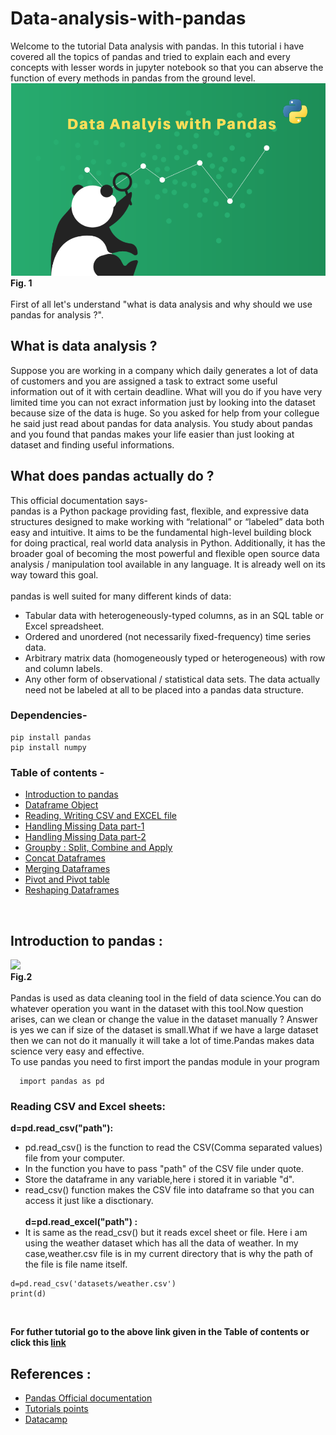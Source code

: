 # Data-analysis-with-pandas
   Welcome to the tutorial Data analysis with pandas. In this tutorial i have covered all the topics of pandas and tried to explain each and every concepts with lesser words in jupyter notebook so that you can abserve the function of every methods in pandas from the ground level.<br>
   ![pandas for data analysis](pandas1.png)
                                                 <br>**Fig. 1** <br>
   <br>First of all let's understand "what is data analysis and why should we use pandas for analysis ?".
   
## What is data analysis ?
   Suppose you are working in a company which daily generates a lot of data of customers and you are assigned a task to extract some useful information out of it with certain deadline. What will you do if you have very limited time you can not exract information just by looking into the dataset because size of the data is huge. So you asked for help from your collegue he said just read about pandas for data analysis. You study about pandas and you found that pandas makes your life easier than just looking at dataset and finding useful informations.
## What does pandas actually do ?
   This official documentation says- <br>
   pandas is a Python package providing fast, flexible, and expressive data structures designed to make working with “relational” or “labeled” data both easy and intuitive. It aims to be the fundamental high-level building block for doing practical, real world data analysis in Python. Additionally, it has the broader goal of becoming the most powerful and flexible open source data analysis / manipulation tool available in any language. It is already well on its way toward this goal.
   <br>
   <br>
   pandas is well suited for many different kinds of data:
   * Tabular data with heterogeneously-typed columns, as in an SQL table or Excel spreadsheet.
   * Ordered and unordered (not necessarily fixed-frequency) time series data.
   * Arbitrary matrix data (homogeneously typed or heterogeneous) with row and column labels.
   * Any other form of observational / statistical data sets. The data actually need not be labeled at all to be placed into a pandas data structure.

### Dependencies-
   ```
   pip install pandas 
   pip install numpy
   ```
   
### Table of contents -
  * [Introduction to pandas](https://github.com/dshahid380/Data-analysis-with-pandas/blob/master/pandas_part1.ipynb)
  * [Dataframe Object](https://github.com/dshahid380/Data-analysis-with-pandas/blob/master/pandas_part2.ipynb)
  * [Reading, Writing CSV and EXCEL file](https://github.com/dshahid380/Data-analysis-with-pandas/blob/master/pandas_part3.ipynb)
  * [Handling Missing Data part-1](https://github.com/dshahid380/Data-analysis-with-pandas/blob/master/pandas_part4.ipynb)
  * [Handling Missing Data part-2](https://github.com/dshahid380/Data-analysis-with-pandas/blob/master/pandas_part5.ipynb)
  * [Groupby : Split, Combine and Apply](https://github.com/dshahid380/Data-analysis-with-pandas/blob/master/pandas_part6.ipynb)
  * [Concat Dataframes](https://github.com/dshahid380/Data-analysis-with-pandas/blob/master/pandas_part7.ipynb)
  * [Merging Dataframes](https://github.com/dshahid380/Data-analysis-with-pandas/blob/master/pandas_part8.ipynb)
  * [Pivot and Pivot table](https://github.com/dshahid380/Data-analysis-with-pandas/blob/master/pandas_part9.ipynb)
  * [Reshaping Dataframes](https://github.com/dshahid380/Data-analysis-with-pandas/blob/master/pandas_part10.ipynb)
 <br>
  
## Introduction to pandas :
   ![](https://i1.wp.com/www.ugandaletsgotravel.com/holidays/wp-content/uploads/2018/04/holidays-panda-breeding-china-600x400.jpg)
   <br> **Fig.2** <br><br>
   Pandas is used as data cleaning tool in the field of data science.You can do whatever operation you want in the dataset with this tool.Now question arises, can we clean or change the value in the dataset manually ? Answer is yes we can if size of the dataset is small.What if we have a large dataset then we can not do it manually it will take a lot of time.Pandas makes data science very easy and effective.
   <br>
   To use pandas you need to first import the pandas module in your program
   ```
     import pandas as pd 
   ```
   ### Reading CSV and Excel sheets:
 **d=pd.read_csv("path"):**
   * pd.read_csv() is the function to read the CSV(Comma separated values) file from your computer.
   * In the function you have to pass "path" of the CSV file under quote.
   * Store the dataframe in any variable,here i stored it in variable "d".
   * read_csv() function makes the CSV file into dataframe so that you can access it just like a disctionary. 
 <br> <br>
 **d=pd.read_excel("path") :**
   * It is same as the read_csv() but it reads excel sheet or file. Here i am using the weather dataset which has all the data of weather. In my case,weather.csv file is in my current directory that is why the path of the file is file name itself.
   ```
   d=pd.read_csv('datasets/weather.csv')
   print(d)
   ```
 <br>
 
  **For futher tutorial go to the above link given in the Table of contents or click this [link](https://github.com/dshahid380/Data-analysis-with-pandas)**
 
 ## References :
 * [Pandas Official documentation](https://pandas.pydata.org/pandas-docs/stable/tutorials.html)
 * [Tutorials points](https://www.tutorialspoint.com/python_pandas)
 * [Datacamp](https://www.datacamp.com/courses/pandas-foundations) 
 
   

